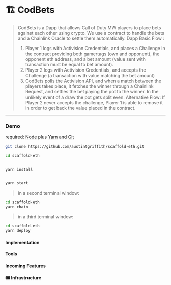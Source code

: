 # 🏗 CodBets

> CodBets is a Dapp that allows Call of Duty MW players to place bets against each other using crypto.
> We use a contract to handle the bets and a Chainlink Oracle to settle them automatically.
> Dapp Basic Flow :
> 1) Player 1 logs with Activision Credentials, and places a Challenge in the contract providing both gamertags (own and opponent), the opponent eth address, and a bet amount (value sent with transaction must be equal to bet amount). 
> 2) Player 2 logs with Activision Credentials, and accepts the Challenge (a transaction with value matching the bet amount)
> 3) CodBets polls the Activision API, and when a match between the players takes place, it fetches the winner through a Chainlink Request, and settles the bet paying the pot to the winner. In the unlikely event of a draw the pot gets split even.
> Alternative Flow: If Player 2 never accepts the challenge, Player 1 is able to remove it in order to get back the value placed in the contract.


---


### Demo
required: [Node](https://nodejs.org/dist/latest-v12.x/) plus [Yarn](https://classic.yarnpkg.com/en/docs/install/) and [Git](https://git-scm.com/downloads)


```bash
git clone https://github.com/austintgriffith/scaffold-eth.git

cd scaffold-eth
```

```bash

yarn install

```

```bash

yarn start

```

> in a second terminal window:

```bash
cd scaffold-eth
yarn chain

```

> in a third terminal window:

```bash
cd scaffold-eth
yarn deploy

```


#### Implementation 

#### Tools

#### Incoming Features

#### 📟 Infrastructure







